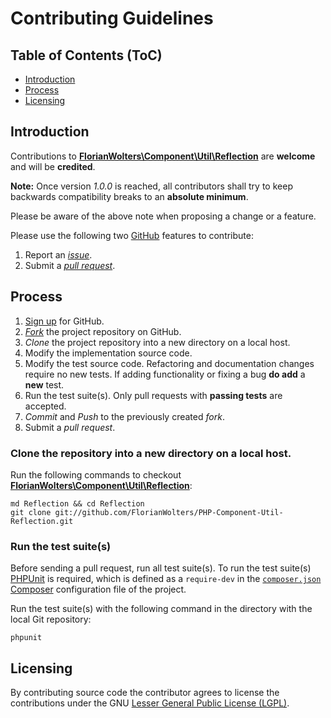 # Contributing Guidelines

## Table of Contents (ToC)

* [Introduction](#introduction)
* [Process](#process)
* [Licensing](#licensing)

## Introduction

Contributions to [**FlorianWolters\Component\Util\Reflection**][10] are
**welcome** and will be **credited**.

**Note:** Once version *1.0.0* is reached, all contributors shall try to keep
backwards compatibility breaks to an **absolute minimum**.

Please be aware of the above note when proposing a change or a feature.

Please use the following two [GitHub][1] features to contribute:

1. Report an [*issue*][11].
2. Submit a [*pull request*][12].

## Process

1. [Sign up][2] for GitHub.
2. [*Fork*][13] the project repository on GitHub.
3. *Clone* the project repository into a new directory on a local host.
4. Modify the implementation source code.
5. Modify the test source code. Refactoring and documentation changes require no
   new tests. If adding functionality or fixing a bug **do add** a **new** test.
6. Run the test suite(s). Only pull requests with **passing tests** are
   accepted.
7. *Commit* and *Push* to the previously created *fork*.
8. Submit a *pull request*.

### Clone the repository into a new directory on a local host.

Run the following commands to checkout
[**FlorianWolters\Component\Util\Reflection**][10]:

    md Reflection && cd Reflection
    git clone git://github.com/FlorianWolters/PHP-Component-Util-Reflection.git

### Run the test suite(s)

Before sending a pull request, run all test suite(s). To run the test suite(s)
[PHPUnit][3] is required, which is defined as a `require-dev` in the
[`composer.json`][14] [Composer][4] configuration file of the project.

Run the test suite(s) with the following command in the directory with the local
Git repository:

    phpunit

## Licensing

By contributing source code the contributor agrees to license the contributions
under the GNU [Lesser General Public License (LGPL)][5].

[1]: https://github.com
     "GitHub"
[2]: https://github.com/signup/free
     "Sign up for GitHub"
[3]: https://phpunit.de
     "PHPUnit"
[4]: https://getcomposer.com
     "Composer"
[5]: https://gnu.org/licenses/lgpl.txt
     "GNU Lesser General Public License"
[10]: https://github.com/FlorianWolters/PHP-Component-Util-Reflection
      "FlorianWolters/PHP-Component-Util-Reflection · GitHub"
[11]: https://github.com/FlorianWolters/PHP-Component-Util-Reflection/issues
      "Issues · FlorianWolters/PHP-Component-Util-Reflection · GitHub"
[12]: https://github.com/FlorianWolters/PHP-Component-Util-Reflection/pulls
      "Pull Requests · FlorianWolters/PHP-Component-Util-Reflection · GitHub"
[13]: https://github.com/FlorianWolters/PHP-Component-Util-Reflection/fork
      "Fork your own copy of FlorianWolters/PHP-Component-Util-Reflection to your account"
[14]: https://github.com/FlorianWolters/PHP-Component-Util-Reflection/blob/master/composer.json
      "PHP-Component-Util-Reflection/composer.json at master · FlorianWolters/PHP-Component-Util-Reflection"
